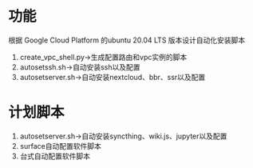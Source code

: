 # 功能
根据 Google Cloud Platform 的ubuntu 20.04 LTS 版本设计自动化安装脚本
1. create_vpc_shell.py->生成配置路由和vpc实例的脚本
2. autosetssh.sh->自动安装ssh以及配置
3. autosetserver.sh->自动安装nextcloud、bbr、ssr以及配置
# 计划脚本
1. autosetserver.sh->自动安装syncthing、wiki.js、jupyter以及配置
2. surface自动配置软件脚本
3. 台式自动配置软件脚本
